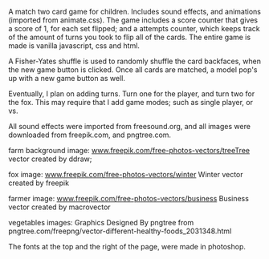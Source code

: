   A match two card game for children. Includes sound effects, and animations (imported from animate.css). The game includes a score counter that gives a score of 1, for each set flipped; and a attempts counter, which keeps track of the amount of turns you took to flip all of the cards. The entire game is made is vanilla javascript, css and html.

  A Fisher-Yates shuffle is used to randomly shuffle the card backfaces, when the new game button is clicked. Once all cards are matched, a model pop's up with a new game button as well.
  
  Eventually, I plan on adding turns. Turn one for the player, and turn two for the fox. This may require that I add game modes; such as single player, or vs.
  
  All sound effects were imported from freesound.org, and all images were downloaded from freepik.com, and pngtree.com.
  
   farm background image: www.freepik.com/free-photos-vectors/treeTree vector created by ddraw;
  
   fox image: www.freepik.com/free-photos-vectors/winter Winter vector created by freepik
  
   farmer image: www.freepik.com/free-photos-vectors/business Business vector created by macrovector
  
   vegetables images: Graphics Designed By pngtree from pngtree.com/freepng/vector-different-healthy-foods_2031348.html 
  
  
  The fonts at the top and the right of the page, were made in photoshop.
